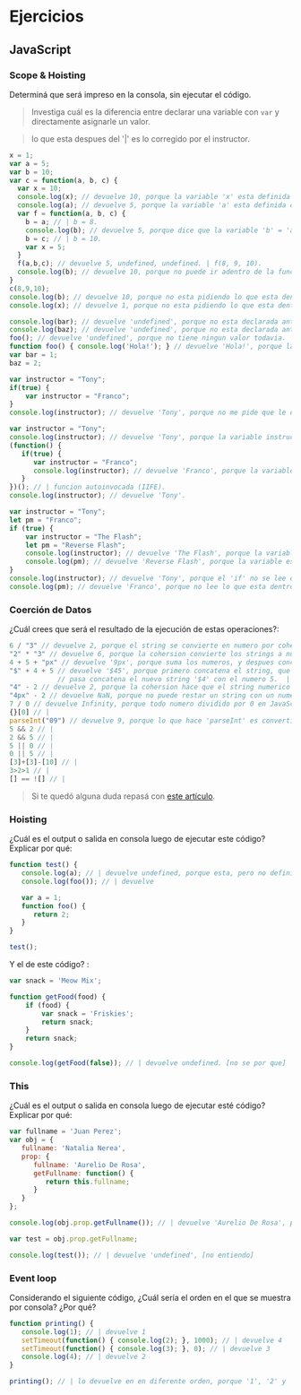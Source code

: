 
# Ejercicios

## JavaScript

### Scope & Hoisting

Determiná que será impreso en la consola, sin ejecutar el código.

> Investiga cuál es la diferencia entre declarar una variable con `var` y directamente asignarle un valor.

> lo que esta despues del '|' es lo corregido por el instructor.

```javascript
x = 1;
var a = 5;
var b = 10;
var c = function(a, b, c) {
  var x = 10;
  console.log(x); // devuelve 10, porque la variable 'x' esta definida dentro de la funcion (variable c).
  console.log(a); // devuelve 5, porque la variable 'a' esta definida como 5 en el padre de la funcion (variable c). | devuelve 8, porque es el dato que nos entrega en la linea 29 del codigo.
  var f = function(a, b, c) {
    b = a; // | b = 8.
    console.log(b); // devuelve 5, porque dice que la variable 'b' = 'a' y la variable 'a' = 5. No devuelve la funcion o variable c, porque 'b = c' esta definiendose despues de del 'console.log(b)'. | devuelve 8.
    b = c; // | b = 10.
    var x = 5;
  }
  f(a,b,c); // devuelve 5, undefined, undefined. | f(8, 9, 10).
  console.log(b); // devuelve 10, porque no puede ir adentro de la funcion 'f' ya que esta separado, entonces tiene que  ir al global enviroment. | devuelve 9.
}
c(8,9,10);
console.log(b); // devuelve 10, porque no esta pidiendo lo que esta dentro de 'b', sino, el valor de la variable 'b'.
console.log(x); // devuelve 1, porque no esta pidiendo lo que esta dentro de 'c', sino que esta pidiendo 'x', que se encuentra definida en global.
```

```javascript
console.log(bar); // devuelve 'undefined', porque no esta declarada antes de pedir el resultado de 'console.log'.
console.log(baz); // devuelve 'undefined', porque no esta declarada antes de pedir el resultado de 'console.log'. | tira error porque 'baz' no esta definido por un 'var'.
foo(); // devuelve 'undefined', porque no tiene ningun valor todavia.
function foo() { console.log('Hola!'); } // devuelve 'Hola!', porque la funcion devuelve 'Hola!'.
var bar = 1;
baz = 2;
```

```javascript
var instructor = "Tony";
if(true) {
    var instructor = "Franco";
}
console.log(instructor); // devuelve 'Tony', porque no me pide que le de un buleano. | devuelve 'Franco' porque declara el valor de la variable nuevamente con la de 'Franco', cambiando la variable 'instructor = "Tony"'.
```

```javascript
var instructor = "Tony";
console.log(instructor); // devuelve 'Tony', porque la variable instructor esta definida como 'Tony'.
(function() {
   if(true) {
      var instructor = "Franco";
      console.log(instructor); // devuelve 'Franco', porque la variable instructor esta definida dentro de 'if'.
   }
})(); // | funcion autoinvocada (IIFE).
console.log(instructor); // devuelve 'Tony'.
```

```javascript
var instructor = "Tony";
let pm = "Franco";
if (true) {
    var instructor = "The Flash";
    let pm = "Reverse Flash";
    console.log(instructor); // devuelve 'The Flash', porque la variable instructor esta definida en el 'if'.
    console.log(pm); // devuelve 'Reverse Flash', porque la variable esta definida dentro del 'if'.
}
console.log(instructor); // devuelve 'Tony', porque el 'if' no se lee o no se usa. | devuelve 'The Flash', porque el 'var instructor' cambia el valor de es un 'var'.
console.log(pm); // devuelve 'Franco', porque no lee lo que esta dentro del 'if', ya que no se usa. | en realidad es porque el 'let' no puede cambiar lo que esta en global.
```
### Coerción de Datos

¿Cuál crees que será el resultado de la ejecución de estas operaciones?:

```javascript
6 / "3" // devuelve 2, porque el string se convierte en numero por cohersion. |
"2" * "3" // devuelve 6, porque la cohersion convierte los strings a numeros. |
4 + 5 + "px" // devuelve '9px', porque suma los numeros, y despues concatena el string. |
"$" + 4 + 5 // devuelve '$45', porque primero concatena el string, que es un caracter no numerico con el numero 4 y luego. |
            // pasa concatena el nuevo string '$4' con el numero 5.  |
"4" - 2 // devuelve 2, porque la cohersion hace que el string numerico se convierta a numero. |
"4px" - 2 // devuelve NaN, porque no puede restar un string con un numero. |
7 / 0 // devuelve Infinity, porque todo numero dividido por 0 en JavaScript es igual a 'infinito'. |
{}[0] // |
parseInt("09") // devuelve 9, porque lo que hace 'parseInt' es convertir los strings a numeros enteros. |
5 && 2 // |
2 && 5 // |
5 || 0 // |
0 || 5 // |
[3]+[3]-[10] // |
3>2>1 // |
[] == ![] // |
```

> Si te quedó alguna duda repasá con [este artículo](http://javascript.info/tutorial/object-conversion).


### Hoisting

¿Cuál es el output o salida en consola luego de ejecutar este código? Explicar por qué:

```javascript
function test() {
   console.log(a); // | devuelve undefined, porque esta, pero no definida cuando consologuea.
   console.log(foo()); // | devuelve 

   var a = 1;
   function foo() {
      return 2;
   }
}

test();
```

Y el de este código? :

```javascript
var snack = 'Meow Mix';

function getFood(food) {
    if (food) {
        var snack = 'Friskies';
        return snack;
    }
    return snack;
}

console.log(getFood(false)); // | devuelve undefined. [no se por que]
```


### This

¿Cuál es el output o salida en consola luego de ejecutar esté código? Explicar por qué:

```javascript
var fullname = 'Juan Perez';
var obj = {
   fullname: 'Natalia Nerea',
   prop: {
      fullname: 'Aurelio De Rosa',
      getFullname: function() {
         return this.fullname;
      }
   }
};

console.log(obj.prop.getFullname()); // | devuelve 'Aurelio De Rosa', porque devuelve el de el objeto.

var test = obj.prop.getFullname;

console.log(test()); // | devuelve 'undefined', [no entiendo]
```

### Event loop

Considerando el siguiente código, ¿Cuál sería el orden en el que se muestra por consola? ¿Por qué?

```javascript
function printing() {
   console.log(1); // | devuelve 1 
   setTimeout(function() { console.log(2); }, 1000); // | devuelve 4
   setTimeout(function() { console.log(3); }, 0); // | devuelve 3
   console.log(4); // | devuelve 2
}

printing(); // | lo devuelve en en diferente orden, porque '1', '2' y '3' los devuelve inmediatamente, y al '4' lo devuelve despues de 1 segundo (o 1000 milisegundos).
```

